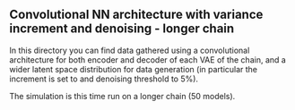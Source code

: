 ## Convolutional NN architecture with variance increment and denoising - longer chain

In this directory you can find data gathered using a convolutional
architecture for both encoder and decoder of each VAE of the chain,
and a wider latent space distribution for data generation (in 
particular the increment is set to  and denoising threshold to 5%).

The simulation is this time run on a longer chain (50 models).
